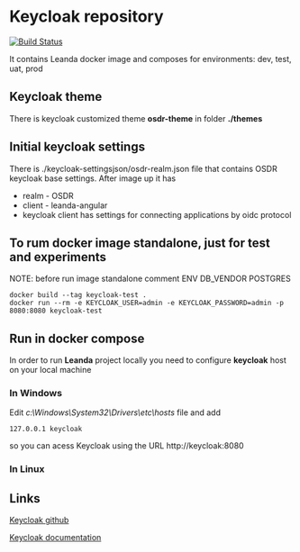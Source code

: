 # Keycloak repository

[![Build Status](https://travis-ci.org/ArqiSoft/keycloak.svg?branch=master)](https://travis-ci.org/ArqiSoft/keycloak)

It contains Leanda docker image and composes for environments: dev, test, uat, prod

## Keycloak theme

There is keycloak customized theme **osdr-theme** in folder **./themes**

## Initial keycloak settings

There is ./keycloak-settingsjson/osdr-realm.json file that contains OSDR keycloak base settings.
After image up it has

- realm - OSDR
- client - leanda-angular
- keycloak client has settings for connecting applications by oidc protocol

## To rum docker image standalone, just for test and experiments

NOTE: before run image standalone comment ENV DB_VENDOR POSTGRES

```terminal
docker build --tag keycloak-test .
docker run --rm -e KEYCLOAK_USER=admin -e KEYCLOAK_PASSWORD=admin -p 8080:8080 keycloak-test
```

## Run in docker compose

In order to run **Leanda** project locally you need to configure **keycloak** host on your local machine

### In Windows

Edit *c:\Windows\System32\Drivers\etc\hosts* file and add

```terminal
127.0.0.1 keycloak
```

so you can acess Keycloak using the URL http://keycloak:8080

### In Linux

## Links

[Keycloak github](https://github.com/keycloak/keycloak)

[Keycloak documentation](https://www.keycloak.org/documentation.html)

